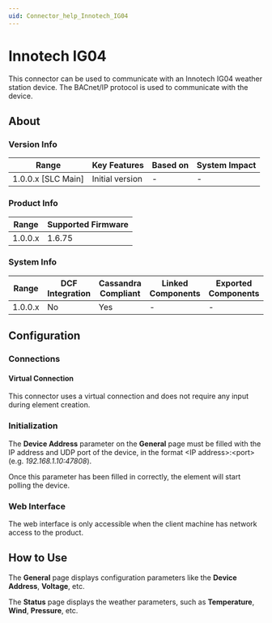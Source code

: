 ```yaml
---
uid: Connector_help_Innotech_IG04
---
```


# Innotech IG04

This connector can be used to communicate with an Innotech IG04 weather station device. The BACnet/IP protocol is used to communicate with the device.

## About

### Version Info

| Range                | Key Features     | Based on     | System Impact     |
|----------------------|------------------|--------------|-------------------|
| 1.0.0.x \[SLC Main\] | Initial version  | \-           | \-                |

### Product Info

| Range     | Supported Firmware     |
|-----------|------------------------|
| 1.0.0.x   | 1.6.75                 |

### System Info

| Range     | DCF Integration     | Cassandra Compliant     | Linked Components     | Exported Components     |
|-----------|---------------------|-------------------------|-----------------------|-------------------------|
| 1.0.0.x   | No                  | Yes                     | \-                    | \-                      |

## Configuration

### Connections

#### Virtual Connection

This connector uses a virtual connection and does not require any input during element creation.

### Initialization

The **Device Address** parameter on the **General** page must be filled with the IP address and UDP port of the device, in the format \<IP address\>:\<port\> (e.g. *192.168.1.10:47808*).

Once this parameter has been filled in correctly, the element will start polling the device.

### Web Interface

The web interface is only accessible when the client machine has network access to the product.

## How to Use

The **General** page displays configuration parameters like the **Device Address**, **Voltage**, etc.

The **Status** page displays the weather parameters, such as **Temperature**, **Wind**, **Pressure**, etc.
